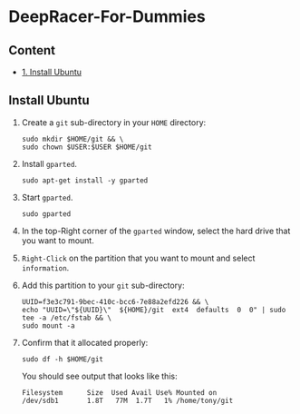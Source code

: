 # DeepRacer-For-Dummies

## **Content**

* [1. Install Ubuntu](#Install-Ubuntu)

## **Install Ubuntu**

1. Create a `git` sub-directory in your `HOME` directory:

    ```terminal
    sudo mkdir $HOME/git && \
    sudo chown $USER:$USER $HOME/git
    ```

2. Install `gparted`.

    ```terminal
    sudo apt-get install -y gparted
    ```

3. Start `gparted`.

    ```terminal
    sudo gparted
    ```

4. In the top-Right corner of the `gparted` window, select the hard drive that you want to mount.
5. `Right-Click` on the partition that you want to mount and select `information`.
6. Add this partition to your `git` sub-directory:

    ```terminal
    UUID=f3e3c791-9bec-410c-bcc6-7e88a2efd226 && \
    echo "UUID=\"${UUID}\"  ${HOME}/git  ext4  defaults  0  0" | sudo tee -a /etc/fstab && \
    sudo mount -a
    ```

7. Confirm that it allocated properly:

    ```terminal
    sudo df -h $HOME/git
    ```

    You should see output that looks like this:

    ```terminal
    Filesystem      Size  Used Avail Use% Mounted on
    /dev/sdb1       1.8T   77M  1.7T   1% /home/tony/git
    ```
